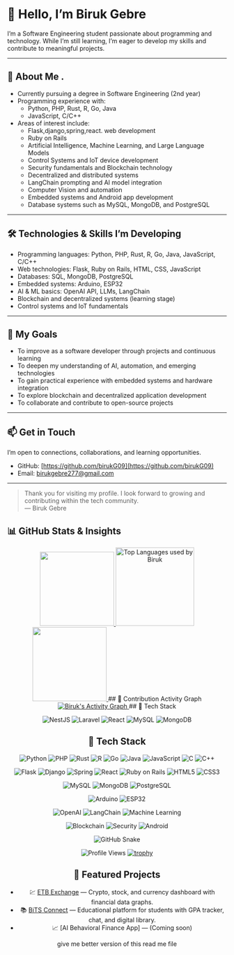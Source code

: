 # 👋 Hello, I’m Biruk Gebre

I’m a Software Engineering student passionate about programming and technology. While I’m still learning, I’m eager to develop my skills and contribute to meaningful projects.

---

## 🌱 About Me .


- Currently pursuing a degree in Software Engineering (2nd year)  
- Programming experience with:
  - Python, PHP, Rust, R, Go, Java  
  - JavaScript, C/C++  
- Areas of interest include:
  - Flask,django,spring,react. web development  
  - Ruby on Rails  
  - Artificial Intelligence, Machine Learning, and Large Language Models  
  - Control Systems and IoT device development  
  - Security fundamentals and Blockchain technology  
  - Decentralized and distributed systems  
  - LangChain prompting and AI model integration  
  - Computer Vision and automation  
  - Embedded systems and Android app development  
  - Database systems such as  MySQL, MongoDB, and PostgreSQL  

---

## 🛠️ Technologies & Skills I’m Developing

- Programming languages: Python, PHP, Rust, R, Go, Java, JavaScript, C/C++  
- Web technologies: Flask, Ruby on Rails, HTML, CSS, JavaScript  
- Databases: SQL, MongoDB, PostgreSQL  
- Embedded systems: Arduino, ESP32  
- AI & ML basics: OpenAI API, LLMs, LangChain  
- Blockchain and decentralized systems (learning stage)  
- Control systems and IoT fundamentals  

---

## 🎯 My Goals

- To improve as a software developer through projects and continuous learning  
- To deepen my understanding of AI, automation, and emerging technologies  
- To gain practical experience with embedded systems and hardware integration  
- To explore blockchain and decentralized application development  
- To collaborate and contribute to open-source projects  

---

## 📫 Get in Touch

I’m open to connections, collaborations, and learning opportunities.  
- GitHub: [https://github.com/birukG09](https://github.com/birukG09)  
- Email: birukgebre277@gmail.com

---

> Thank you for visiting my profile. I look forward to growing and contributing within the tech community.  
> — Biruk Gebre


<!---
birukG09/birukG09 is a ✨ special ✨ repository because its `README.md` (this file) appears on your GitHub profile.
You can click the Preview link to take a look at your changes.
--->
## 📊 GitHub Stats & Insights

<div align="center">

<!-- GitHub Stats Card -->
<a href="https://github.com/birukG09">
  <img height="170px" src="https://github-readme-stats.vercel.app/api?username=birukG09&show_icons=true&theme=tokyonight&include_all_commits=true&count_private=true&border_radius=15&hide_rank=false" />
</a>

<!-- Most Used Languages -->
<a href="https://github.com/birukG09">
 <a href="https://github.com/birukG09">
  <img height="180px" src="https://github-readme-stats.vercel.app/api/top-langs/?username=birukG09&layout=compact&theme=radical&langs_count=6&border_radius=15&card_width=350" alt="Top Languages used by Biruk" />
</a>


<!-- Streak Stats -->
<a href="https://github.com/birukG09">
  <img height="170px" src="https://github-readme-streak-stats.herokuapp.com/?user=birukG09&theme=tokyonight&hide_border=false&border_radius=15&date_format=M%20j%5B%2C%20Y%5D" />
</a>
## 🧠 Contribution Activity Graph

<a href="https://github.com/ashutosh00710/github-readme-activity-graph">
  <img alt="Biruk's Activity Graph" src="https://github-readme-activity-graph.vercel.app/graph?username=birukG09&theme=tokyo-night&bg_color=1A1B27&color=7FDBCA&line=38BDF8&point=FFFFFF&area=true&hide_border=true" />
</a> 
## 🧰 Tech Stack

![NestJS](https://img.shields.io/badge/-NestJS-E0234E?style=for-the-badge&logo=nestjs)
![Laravel](https://img.shields.io/badge/-Laravel-red?style=for-the-badge&logo=laravel)
![React](https://img.shields.io/badge/-React-20232A?style=for-the-badge&logo=react)
![MySQL](https://img.shields.io/badge/-MySQL-00758F?style=for-the-badge&logo=mysql)
![MongoDB](https://img.shields.io/badge/-MongoDB-4EA94B?style=for-the-badge&logo=mongodb)
## 🧰 Tech Stack

![Python](https://img.shields.io/badge/-Python-3776AB?style=for-the-badge&logo=python)
![PHP](https://img.shields.io/badge/-PHP-777BB4?style=for-the-badge&logo=php)
![Rust](https://img.shields.io/badge/-Rust-000000?style=for-the-badge&logo=rust&logoColor=white)
![R](https://img.shields.io/badge/-R-276DC3?style=for-the-badge&logo=r)
![Go](https://img.shields.io/badge/-Go-00ADD8?style=for-the-badge&logo=go)
![Java](https://img.shields.io/badge/-Java-007396?style=for-the-badge&logo=java)
![JavaScript](https://img.shields.io/badge/-JavaScript-F7DF1E?style=for-the-badge&logo=javascript&logoColor=black)
![C](https://img.shields.io/badge/-C-A8B9CC?style=for-the-badge&logo=c)
![C++](https://img.shields.io/badge/-C++-00599C?style=for-the-badge&logo=c%2B%2B)

![Flask](https://img.shields.io/badge/-Flask-000000?style=for-the-badge&logo=flask)
![Django](https://img.shields.io/badge/-Django-092E20?style=for-the-badge&logo=django)
![Spring](https://img.shields.io/badge/-Spring-6DB33F?style=for-the-badge&logo=spring)
![React](https://img.shields.io/badge/-React-61DAFB?style=for-the-badge&logo=react&logoColor=black)
![Ruby on Rails](https://img.shields.io/badge/-Ruby_on_Rails-CC0000?style=for-the-badge&logo=ruby-on-rails)
![HTML5](https://img.shields.io/badge/-HTML5-E34F26?style=for-the-badge&logo=html5)
![CSS3](https://img.shields.io/badge/-CSS3-1572B6?style=for-the-badge&logo=css3)

![MySQL](https://img.shields.io/badge/-MySQL-4479A1?style=for-the-badge&logo=mysql)
![MongoDB](https://img.shields.io/badge/-MongoDB-47A248?style=for-the-badge&logo=mongodb)
![PostgreSQL](https://img.shields.io/badge/-PostgreSQL-4169E1?style=for-the-badge&logo=postgresql)

![Arduino](https://img.shields.io/badge/-Arduino-00979D?style=for-the-badge&logo=arduino)
![ESP32](https://img.shields.io/badge/-ESP32-000000?style=for-the-badge&logo=esp8266)

![OpenAI](https://img.shields.io/badge/-OpenAI-412991?style=for-the-badge&logo=openai)
![LangChain](https://img.shields.io/badge/-LangChain-000000?style=for-the-badge&logo=python&logoColor=white)
![Machine Learning](https://img.shields.io/badge/-Machine_Learning-FF6F61?style=for-the-badge&logo=tensorflow&logoColor=white)

![Blockchain](https://img.shields.io/badge/-Blockchain-315CF5?style=for-the-badge&logo=blockchain)
![Security](https://img.shields.io/badge/-Security-000000?style=for-the-badge&logo=securityscorecard)
![Android](https://img.shields.io/badge/-Android-3DDC84?style=for-the-badge&logo=android)


![GitHub Snake](https://github.com/birukG09/birukG09/raw/output/github-contribution-grid-snake.svg)

![Profile Views](https://komarev.com/ghpvc/?username=birukG09&color=blue&style=flat-square)
[![trophy](https://github-profile-trophy.vercel.app/?username=birukG09&theme=tokyonight)](https://github.com/ryo-ma/github-profile-trophy)
## 🚀 Featured Projects

- 💹 [ETB Exchange](https://github.com/birukG09/ETB-exchange-) — Crypto, stock, and currency dashboard with financial data graphs.
- 📚 [BiTS Connect](https://github.com/birukG09/bits-connect) — Educational platform for students with GPA tracker, chat, and digital library.
- 📈 [AI Behavioral Finance App] — (Coming soon)


give me better version of this read me file 
